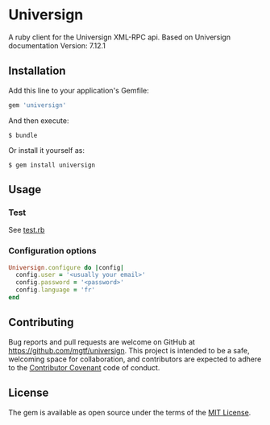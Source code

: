 # Universign

A ruby client for the Universign XML-RPC api.
Based on Universign documentation Version: 7.12.1

## Installation

Add this line to your application's Gemfile:

```ruby
gem 'universign'
```

And then execute:

    $ bundle

Or install it yourself as:

    $ gem install universign

## Usage

### Test 

See [test.rb](https://github.com/mgtf/universign/blob/master/spec/test.rb)

### Configuration options

```ruby
Universign.configure do |config|
  config.user = '<usually your email>'
  config.password = '<password>'
  config.language = 'fr'
end
```

## Contributing

Bug reports and pull requests are welcome on GitHub at https://github.com/mgtf/universign. 
This project is intended to be a safe, welcoming space for collaboration, and contributors are 
expected to adhere to the [Contributor Covenant](http://contributor-covenant.org) code of conduct.

## License

The gem is available as open source under the terms of the [MIT License](http://opensource.org/licenses/MIT).
